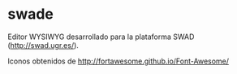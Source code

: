 swade
=====

Editor WYSIWYG desarrollado para la plataforma SWAD (http://swad.ugr.es/).

Iconos obtenidos de http://fortawesome.github.io/Font-Awesome/

